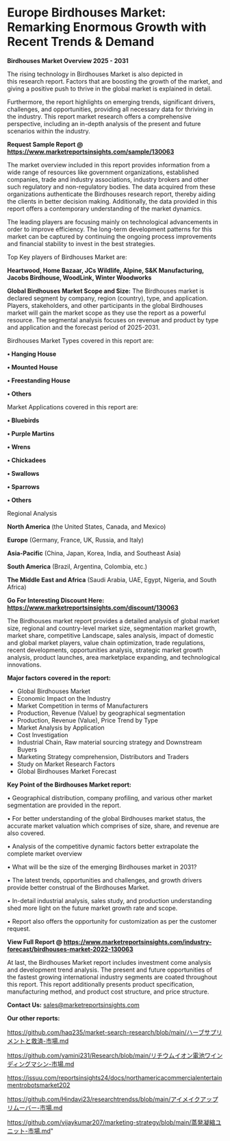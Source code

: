 # Europe Birdhouses Market: Remarking Enormous Growth with Recent Trends & Demand

<Strong> Birdhouses Market Overview 2025 - 2031</strong>

The rising technology in Birdhouses Market is also depicted in this research report. Factors that are boosting the growth of the market, and giving a positive push to thrive in the global market is explained in detail.

Furthermore, the report highlights on emerging trends, significant drivers, challenges, and opportunities, providing all necessary data for thriving in the industry. This report market research offers a comprehensive perspective, including an in-depth analysis of the present and future scenarios within the industry.

<strong>Request Sample Report @ <a href=https://www.marketreportsinsights.com/sample/130063>https://www.marketreportsinsights.com/sample/130063</a></strong>

The market overview included in this report provides information from a wide range of resources like government organizations, established companies, trade and industry associations, industry brokers and other such regulatory and non-regulatory bodies. The data acquired from these organizations authenticate the Birdhouses research report, thereby aiding the clients in better decision making. Additionally, the data provided in this report offers a contemporary understanding of the market dynamics.

The leading players are focusing mainly on technological advancements in order to improve efficiency. The long-term development patterns for this market can be captured by continuing the ongoing process improvements and financial stability to invest in the best strategies.

Top Key players of Birdhouses Market are:

<strong>Heartwood, Home Bazaar, JCs Wildlife, Alpine, S&K Manufacturing, Jacobs Birdhouse, WoodLink, Winter Woodworks</strong>

<strong><b>Global Birdhouses Market Scope and Size:</b></strong>
The Birdhouses market is declared segment by company, region (country), type, and application. Players, stakeholders, and other participants in the global Birdhouses market will gain the market scope as they use the report as a powerful resource. The segmental analysis focuses on revenue and product by type and application and the forecast period of 2025-2031.

Birdhouses Market Types covered in this report are:

<strong>• Hanging House

• Mounted House

• Freestanding House

• Others</strong>

Market Applications covered in this report are:

<strong>• Bluebirds

• Purple Martins

• Wrens

• Chickadees

• Swallows

• Sparrows

• Others</strong> 

Regional Analysis

<strong>North America</strong> (the United States, Canada, and Mexico)

<strong>Europe</strong> (Germany, France, UK, Russia, and Italy)

<strong>Asia-Pacific</strong> (China, Japan, Korea, India, and Southeast Asia)

<strong>South America</strong> (Brazil, Argentina, Colombia, etc.)

<strong>The Middle East and Africa</strong> (Saudi Arabia, UAE, Egypt, Nigeria, and South Africa)

<strong>Go For Interesting Discount Here: <a href=https://www.marketreportsinsights.com/discount/130063>https://www.marketreportsinsights.com/discount/130063</a></strong>

The Birdhouses market report provides a detailed analysis of global market size, regional and country-level market size, segmentation market growth, market share, competitive Landscape, sales analysis, impact of domestic and global market players, value chain optimization, trade regulations, recent developments, opportunities analysis, strategic market growth analysis, product launches, area marketplace expanding, and technological innovations.

<strong><b>Major factors covered in the report:</b></strong>
<ul>
  <li>Global Birdhouses Market </li>
  <li>Economic Impact on the Industry</li>
  <li>Market Competition in terms of Manufacturers</li>
  <li>Production, Revenue (Value) by geographical segmentation</li>
  <li>Production, Revenue (Value), Price Trend by Type</li>
  <li>Market Analysis by Application</li>
  <li>Cost Investigation</li>
  <li>Industrial Chain, Raw material sourcing strategy and Downstream Buyers</li>
  <li>Marketing Strategy comprehension, Distributors and Traders</li>
  <li>Study on Market Research Factors</li>
  <li>Global Birdhouses Market Forecast</li>
</ul>

<strong><b>Key Point of the Birdhouses Market report:</b></strong>

• Geographical distribution, company profiling, and various other market segmentation are provided in the report.

• For better understanding of the global Birdhouses market status, the accurate market valuation which comprises of size, share, and revenue are also covered.

• Analysis of the competitive dynamic factors better extrapolate the complete market overview

• What will be the size of the emerging Birdhouses market in 2031?

• The latest trends, opportunities and challenges, and growth drivers provide better construal of the Birdhouses Market.

• In-detail industrial analysis, sales study, and production understanding shed more light on the future market growth rate and scope.

• Report also offers the opportunity for customization as per the customer request.

<strong><b>View Full Report @ <a href=https://www.marketreportsinsights.com/industry-forecast/birdhouses-market-2022-130063>https://www.marketreportsinsights.com/industry-forecast/birdhouses-market-2022-130063</a></b></strong>


At last, the Birdhouses Market report includes investment come analysis and development trend analysis. The present and future opportunities of the fastest growing international industry segments are coated throughout this report. This report additionally presents product specification, manufacturing method, and product cost structure, and price structure.

<strong>Contact Us:</strong>
sales@marketreportsinsights.com

<strong>Our other reports:</strong>

<a href=https://github.com/haq235/market-search-research/blob/main/ハーブサプリメントと救済-市場.md>https://github.com/haq235/market-search-research/blob/main/ハーブサプリメントと救済-市場.md</a>

<a href=https://github.com/yamini231/Research/blob/main/リチウムイオン電池ワインディングマシン-市場.md>https://github.com/yamini231/Research/blob/main/リチウムイオン電池ワインディングマシン-市場.md</a>

<a href=https://issuu.com/reportsinsights24/docs/northamericacommercialentertainmentrobotsmarket202>https://issuu.com/reportsinsights24/docs/northamericacommercialentertainmentrobotsmarket202</a>

<a href=https://github.com/Hindavi23/researchtrendss/blob/main/アイメイクアップリムーバー-市場.md>https://github.com/Hindavi23/researchtrendss/blob/main/アイメイクアップリムーバー-市場.md</a>

<a href=https://github.com/vijaykumar207/marketing-strategy/blob/main/蒸発凝縮ユニット-市場.md>https://github.com/vijaykumar207/marketing-strategy/blob/main/蒸発凝縮ユニット-市場.md</a>"
